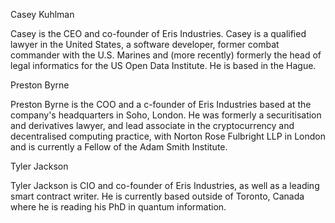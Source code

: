Casey Kuhlman 

Casey is the CEO and co-founder of Eris Industries. Casey is a qualified lawyer in the United States, a software developer, former combat commander with the U.S. Marines and (more recently) formerly the head of legal informatics for the US Open Data Institute. He is based in the Hague. 

Preston Byrne

Preston Byrne is the COO and a c-founder of Eris Industries based at the company's headquarters in Soho, London. He was formerly a securitisation and derivatives lawyer, and lead associate in the cryptocurrency and decentralised computing practice, with Norton Rose Fulbright LLP in London and is currently a Fellow of the Adam Smith Institute. 

Tyler Jackson

Tyler Jackson is CIO and co-founder of Eris Industries, as well as a leading smart contract writer. He is currently based outside of Toronto, Canada where he is reading his PhD in quantum information.
